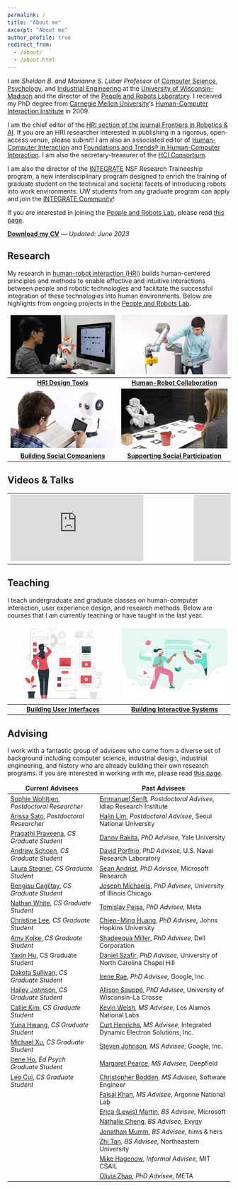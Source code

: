 ```yaml
---
permalink: /
title: "About me"
excerpt: "About me"
author_profile: true
redirect_from: 
  - /about/
  - /about.html
---
```


I am *Sheldon B. and Marianne S. Lubar Professor* of [Computer Science](http://cs.wisc.edu/), [Psychology](http://psych.wisc.edu/), and [Industrial Engineering](http://www.engr.wisc.edu/isye.html) at the [University of Wisconsin–Madison](http://wisc.edu/) and the director of the [People and Robots Laboratory](http://peopleandrobots.wisc.edu/). I received my PhD degree from [Carnegie Mellon University](http://cmu.edu/)‘s [Human-Computer Interaction Institute](http://hcii.cs.cmu.edu/) in 2009.

I am the chief editor of the [HRI section of the journal Frontiers in Robotics & AI](https://www.frontiersin.org/journals/robotics-and-ai/sections/human-robot-interaction#). If you are an HRI researcher interested in publishing in a rigorous, open-access venue, please submit! I am also an associated editor of [Human-Computer Interaction](https://www.tandfonline.com/toc/hhci20/current) and [Foundations and Trends® in Human-Computer Interaction](https://www.nowpublishers.com/HCI). I am also the secretary-treasurer of the [HCI Consortium](http://hcic.org/).

I am also the director of the [INTEGRATE](https://integrate.wisc.edu) NSF Research Traineeship program, a new interdisciplinary program designed to enrich the training of graduate student on the technical and societal facets of introducing robots into work environments. UW students from any graduate program can apply and join the [INTEGRATE Community](https://integrate.wisc.edu/seminars/)!

If you are interested in joining the [People and Robots Lab](http://peopleandrobots.wisc.edu), please read [this page](/joining).

<strong><a href="https://drive.google.com/file/d/14DQfHyx-LFM83_qJ8XGoLvqp7Vxo3rRX/view?usp=share_link" target="_blank">Download my CV</a></strong> — _Updated: June 2023_

## Research

My research in [human-robot interaction (HRI)](https://en.wikipedia.org/wiki/Human–robot_interaction) builds human-centered principles and methods to enable effective and intuitive interactions between people and robotic technologies and facilitate the successful integration of these technologies into human environments. Below are highlights from ongoing projects in the [People and Robots Lab](http://peopleandrobots.wisc.edu/).

<style>
table, td, th, tr {
   border: none;
}
thead {
   background-color: rgba(0, 0, 0, 0.0);
   border-bottom: 0px;
}
tr.border-bottom {
   border-bottom: 0px;
}
</style>

| [![](../images/Programming.png)](/portfolio/portfolio-1) | [![](../images/20180824_Robotics_112-980x608.jpg)](/portfolio/portfolio-2) |
| :-: | :-: |
| **[HRI Design Tools](/portfolio/portfolio-1)** | **[Human-Robot Collaboration](/portfolio/portfolio-2)** | 
| [![](../images/Educational-Robots.png)](/portfolio/portfolio-3) | [![](../images/TBI-Research.jpg)](/portfolio/portfolio-4) |
| **[Building Social Companions](/portfolio/portfolio-3)** | **[Supporting Social Participation](/portfolio/portfolio-4)** |

## Videos & Talks

<style>
table, td, th, tr {
   border: none;
}
thead {
   background-color: rgba(0, 0, 0, 0.0);
   border-bottom: 0px;
}
tr.border-bottom {
   border-bottom: 0px;
}
</style>

<table>
    <tr>
        <td class="style24" style="width: 400px">
            <div id='outerdiv' style="width: 400px; overflow-x:hidden;">
                <iframe src="https://www.youtube.com/embed/videoseries?list=PLaIgLiq4gIuZykeHKBJFIYl4VZZ2PcZQc" title="YouTube video player" frameborder="0" allow="accelerometer; autoplay; clipboard-write; encrypted-media; gyroscope; picture-in-picture; web-share" allowfullscreen></iframe>
            </div>
        </td>
        <td class="style24" style="width: 400px">
            <div id='outerdiv' style="width: 400px; overflow-x:hidden;">
                <iframe src="https://www.youtube.com/embed/videoseries?list=PLaIgLiq4gIuaA60oLfWalDrM91oA75mO-" title="YouTube video player" frameborder="0" allow="accelerometer; autoplay; clipboard-write; encrypted-media; gyroscope; picture-in-picture; web-share" allowfullscreen></iframe>
            </div>
        </td>
    </tr>
</table>


## Teaching

I teach undergraduate and graduate classes on human-computer interaction, user experience design, and research methods. Below are courses that I am currently teaching or have taught in the last year.

| [![](../images/ux-01-400x284.png)](/teaching/teaching-1) | [![](../images/6543438-400x267.jpg)](/teaching/teaching-3) |
| :-: | :-: |
| **[Building User Interfaces](/teaching/teaching-1)** | **[Building Interactive Systems](/teaching/teaching-3)** |

## Advising

I work with a fantastic group of advisees who come from a diverse set of background including computer science, industrial design, industrial engineering, and history who are already building their own research programs. If you are interested in working with me, please read [this page](/joining/).

| Current Advisees                                                                                                          | Past Advisees                                                                                                                        |
|---------------------------------------------------------------------------------------------------------------------------|--------------------------------------------------------------------------------------------------------------------------------------|
| [Sophie Wohltjen](https://www.linkedin.com/in/sophie-wohltjen-9b12b351), *Postdoctoral Researcher*                        | [Emmanuel Senft](https://emmanuel-senft.github.io/), *Postdoctoral Advisee,* Idiap Research Institute                                |
| [Arissa Sato](https://arissasato.com), *Postdoctoral Researcher*                                                          | [Hajin Lim](https://www.hajinlim.com), *Postdoctoral Advisee,* Seoul National University                                             |
| [Pragathi Praveena](https://www.linkedin.com/in/itispragathi/), *CS Graduate Student*                                        | [Danny Rakita](https://uwnarratives.wisc.edu/bio/daniel-rakita/), *PhD Advisee,* Yale University                                     |
| [Andrew Schoen](https://andrewjschoen.github.io/), *CS Graduate Student*                                                  | [David Porfirio](http://pages.cs.wisc.edu/~dporfirio/), *PhD Advisee,* U.S. Naval Research Laboratory                                |
| [Laura Stegner](http://laurastegner.com/), *CS Graduate Student*                                                          | [Sean Andrist](https://seanandrist.com), *PhD Advisee,* Microsoft Research                                                           |
| [Bengisu Cagiltay](https://www.linkedin.com/in/bengisucagiltay/), *CS Graduate Student*                                   | [Joseph Michaelis](https://lsri.uic.edu/profiles/michaelis-joseph/), *PhD Advisee,* University of Illinois Chicago                   |
| [Nathan White](https://www.researchgate.net/profile/Nathan-White-18), *CS Graduate Student*                               | [Tomislav Pejsa](http://pages.cs.wisc.edu/~tpejsa/), *PhD Advisee,* Meta                                                             |
| [Christine Lee](https://scholar.google.co.kr/citations?user=-K0MmdoAAAAJ&hl=en), *CS Graduate Student*                    | [Chien-Ming Huang](https://www.cs.jhu.edu/~cmhuang/), *PhD Advisee,* Johns Hopkins University                                        |
| [Amy Koike](https://amykoike.notion.site/Amy-Koike-s-Portfolio-25f2b3e0429e498183aa739b193fda01), *CS Graduate Student*   | [Shadeequa Miller](https://www.linkedin.com/in/s-dee-miller-58240710), *PhD Advisee,* Dell Corporation                               |
| [Yaxin Hu](http://www.edayaxin.com/about), CS Graduate Student                                                            | [Daniel Szafir](https://cs.unc.edu/person/daniel-szafir/), *PhD Advisee,* University of North Carolina Chapel Hill                   |
| [Dakota Sullivan](https://peopleandrobots.wisc.edu/staff/sullivan-dakota/), *CS Graduate Student*                         | [Irene Rae](http://rene.chargingwombat.com/), *PhD Advisee,* Google, Inc.                                                            |
| [Hailey Johnson](https://www.linkedin.com/in/hailey-lynn-johnson), *CS Graduate Student*                                  | [Allison Sauppé](https://cs.uwlax.edu/~asauppe/), *PhD Advisee,* University of Wisconsin–La Crosse                                   |
| [Callie Kim](https://callie-kim.com/), *CS Graduate Student*                                                              | [Kevin Welsh](https://www.linkedin.com/in/kevin-welsh-668140bb), *MS Advisee,* Los Alamos National Labs                              |
| [Yuna Hwang](https://www.linkedin.com/in/yuna-hwang-35b6b4234?trk=public_profile_samename-profile), *CS Graduate Student* | [Curt Henrichs](https://robotics.wisc.edu/staff/henrichs-curt/), *MS Advisee,* Integrated Dynamic Electron Solutions, Inc.           |
| [Michael Xu](http://www.michaelfxu.com), *CS Graduate Student*                                                            | [Steven Johnson](http://pages.cs.wisc.edu/~sjj/), *MS Advisee,* Google, Inc.                                                         |
| [Irene Ho](https://edpsych.education.wisc.edu/staff/ho-hui-ru/), *Ed Psych Graduate Student*                              | [Margaret Pearce](https://www.linkedin.com/in/margaretpearce), *MS Advisee,* Deepfield                                               |
| [Leo Cui](https://www.linkedin.com/in/leocuimn/), *CS Graduate Student*                                                   | [Christopher Bodden](https://uwnarratives.wisc.edu/bio/christopher-bodden/), *MS Advisee,* Software Engineer                         |
|                                                                                                                           | [Faisal Khan](https://uwnarratives.wisc.edu/bio/christopher-bodden/), *MS Advisee,* Argonne National Lab                             |
|                                                                                                                           | [Erica (Lewis) Martin]([http://ericaslewis.com/](https://www.linkedin.com/in/erica-martin-lewis-866080a5/)), *BS Advisee,* Microsoft |
|                                                                                                                           | [Nathalie Cheng](http://www.linkedin.com/in/nathaliecheng), *BS Advisee,* Exygy                                                      |
|                                                                                                                           | [Jonathan Mumm](http://www.linkedin.com/in/jonathanrmumm), *BS Advisee,* hims & hers                                                 |
|                                                                                                                           | [Zhi Tan](http://xiangzhitan.com/), *BS Advisee,* Northeastern University                                                            |
|                                                                                                                           | [Mike Hagenow](https://www.hageneaux.com/), *Informal Advisee,* MIT CSAIL                                                            |
|                                                                                                                           | [Olivia Zhao](https://www.olivia-zhao.com/), *PhD Advisee,* META                                                                     |
